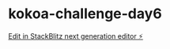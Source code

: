 # kokoa-challenge-day6

[Edit in StackBlitz next generation editor ⚡️](https://stackblitz.com/~/github.com/Min-Y514/kokoa-challenge-day6)